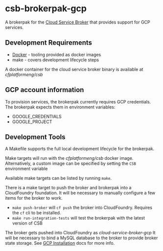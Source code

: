 # csb-brokerpak-gcp

A brokerpak for the [Cloud Service Broker](https://github.com/pivotal/cloud-service-broker) that provides support for GCP services.

## Development Requirements

* [Docker](https://docs.docker.com/get-docker/) - tooling provided as docker images
* make - covers development lifecycle steps

A docker container for the cloud service broker binary is available at *cfplatformeng/csb*

## GCP account information

To provision services, the brokerpak currently requires GCP credentials. The brokerpak expects them in environment variables:

* GOOGLE_CREDENTIALS
* GOOGLE_PROJECT

## Development Tools

A Makefile supports the full local development lifecycle for the brokerpak.

Make targets will run with the *cfplatformeng/csb* docker image. Alternatively, a custom image can be specified by setting the `CSB` environment variable

Available make targets can be listed by running `make`.

There is a make target to push the broker and brokerpak into a CloudFoundry foundation. It will be necessary to manually configure a few items for the broker to work.

- `make push-broker` will `cf push` the broker into CloudFoundry. Requires the `cf` cli to be installed.
- `make run-integration-tests` will test the brokerpak with the latest version of CSB

The broker gets pushed into CloudFoundry as *cloud-service-broker-gcp*  It will be necessary to bind a MySQL database to the broker to provide broker state storage. See [GCP Installation](./docs/gcp-installation.md) docs for more info.
